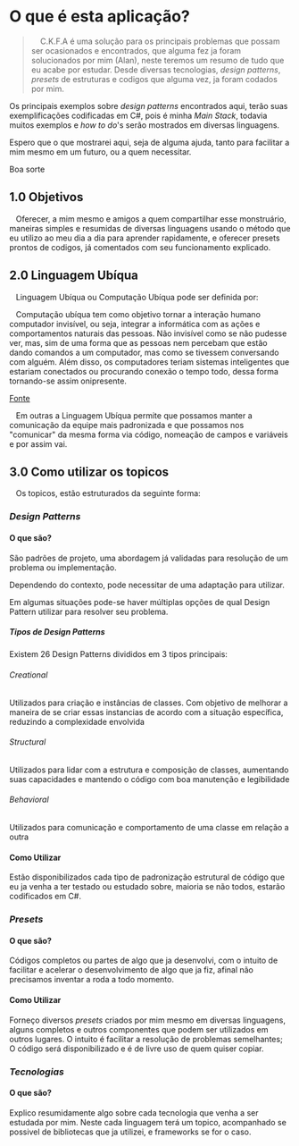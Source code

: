 # O que é esta aplicação?

> &nbsp;&nbsp;&nbsp; C.K.F.A é uma solução para os principais problemas que possam ser ocasionados e encontrados, que alguma fez ja foram solucionados por mim (Alan), neste teremos um resumo de tudo que eu acabe por estudar. Desde diversas tecnologias, _design patterns_, _presets_ de estruturas e codigos que alguma vez, ja foram codados por mim.

Os principais exemplos sobre _*design patterns*_ encontrados aqui, terão suas exemplificações codificadas em C#, pois é minha _*Main Stack*_, todavia muitos exemplos e _how to do_'s serão mostrados em diversas linguagens.

Espero que o que mostrarei aqui, seja de alguma ajuda, tanto para facilitar a mim mesmo em um futuro, ou a quem necessitar.

Boa sorte


## 1.0 Objetivos

&nbsp;&nbsp;&nbsp;Oferecer, a mim mesmo e amigos a quem compartilhar esse monstruário, maneiras simples e resumidas de diversas linguagens usando o método que eu utilizo ao meu dia a dia para aprender rapidamente, e oferecer presets prontos de codigos, já comentados com seu funcionamento explicado.

## 2.0 Linguagem Ubíqua

&nbsp;&nbsp;&nbsp;Linguagem Ubíqua ou Computação Ubíqua pode ser definida por:

&nbsp;&nbsp;&nbsp;Computação ubíqua tem como objetivo tornar a interação humano computador invisível, ou seja, integrar a informática com as ações e comportamentos naturais das pessoas. Não invisível como se não pudesse ver, mas, sim de uma forma que as pessoas nem percebam que estão dando comandos a um computador, mas como se tivessem conversando com alguém. Além disso, os computadores teriam sistemas inteligentes que estariam conectados ou procurando conexão o tempo todo, dessa forma tornando-se assim onipresente.

[Fonte](https://pt.wikipedia.org/wiki/Computa%C3%A7%C3%A3o_ub%C3%ADqua*)

&nbsp;&nbsp;&nbsp;Em outras a Linguagem Ubíqua permite que possamos manter a comunicação da equipe mais padronizada e que possamos nos "comunicar" da mesma forma via código, nomeação de campos e variáveis e por assim vai.


## 3.0 Como utilizar os topicos

&nbsp;&nbsp;&nbsp;Os topicos, estão estruturados da seguinte forma:

### _Design Patterns_ 

#### O que são?
São padrões de projeto, uma abordagem já validadas para resolução de um problema ou implementação.

Dependendo do contexto, pode necessitar de uma adaptação para utilizar.

Em algumas situações pode-se  haver múltiplas opções de qual Design Pattern utilizar para resolver seu problema.

##### Tipos de Design Patterns

Existem 26 Design Patterns divididos em 3 tipos principais:

###### Creational

Utilizados para criação e instâncias de classes. Com objetivo de melhorar a maneira de se criar essas instancias de acordo com a situação específica, reduzindo a complexidade envolvida

###### Structural

Utilizados para lidar com a estrutura e composição de classes, aumentando suas capacidades e mantendo o código com boa manutenção e legibilidade

###### Behavioral

Utilizados para comunicação e comportamento de uma classe em relação a outra

#### Como Utilizar
Estão disponibilizados cada tipo de padronização estrutural de código que eu ja venha a ter testado ou estudado sobre, maioria se não todos, estarão codificados em C#.

### _Presets_ 

#### O que são?
Códigos completos ou partes de algo que ja desenvolvi, com o intuito de facilitar e acelerar o desenvolvimento de algo que ja fiz, afinal não precisamos inventar a roda a todo momento.

#### Como Utilizar
Forneço diversos _presets_ criados por mim mesmo em diversas linguagens, alguns completos e outros componentes que podem ser utilizados em outros lugares. O intuito é facilitar a resolução de problemas semelhantes; O código será disponibilizado e é de livre uso de quem quiser copiar.

### _Tecnologias_ 
#### O que são?
Explico resumidamente algo sobre cada tecnologia que venha a ser estudada por mim. Neste cada linguagem terá um topico, acompanhado se possivel de bibliotecas que ja utilizei, e frameworks se for o caso.